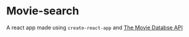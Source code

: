 # Movie-search


A react app made using `create-react-app` and [The Movie Databse API](https://www.themoviedb.org/)
